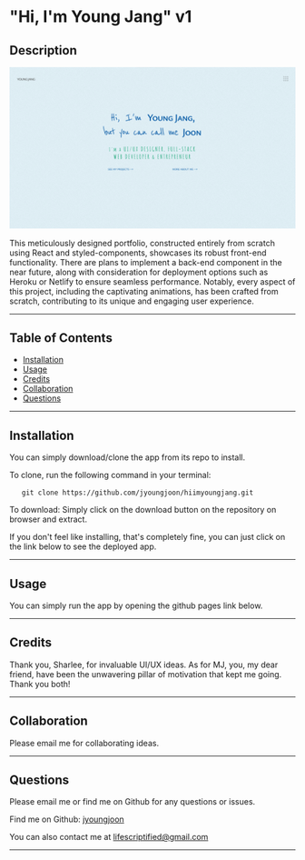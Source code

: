 # "Hi, I'm Young Jang" v1

## Description

![Screenshot](./public/hiimyoungjang/home.png)

This meticulously designed portfolio, constructed entirely from scratch using React and styled-components, showcases its robust front-end functionality. There are plans to implement a back-end component in the near future, along with consideration for deployment options such as Heroku or Netlify to ensure seamless performance. Notably, every aspect of this project, including the captivating animations, has been crafted from scratch, contributing to its unique and engaging user experience.

---

## Table of Contents

- [Installation](#installation)
- [Usage](#usage)
- [Credits](#credits)
- [Collaboration](#collaboration)
- [Questions](#questions)

---

## Installation

You can simply download/clone the app from its repo to install.

To clone, run the following command in your terminal:

```
   git clone https://github.com/jyoungjoon/hiimyoungjang.git
```

To download: Simply click on the download button on the repository on browser and extract.

If you don't feel like installing, that's completely fine, you can just click on the link below to see the deployed app.

---

## Usage

You can simply run the app by opening the github pages link below.

---

## Credits

Thank you, Sharlee, for invaluable UI/UX ideas. As for MJ, you, my dear friend, have been the unwavering pillar of motivation that kept me going. Thank you both!

---

## Collaboration

Please email me for collaborating ideas.

---

## Questions

Please email me or find me on Github for any questions or issues.

Find me on Github: [jyoungjoon](https://github.com/jyoungjoon)

You can also contact me at lifescriptified@gmail.com

---
